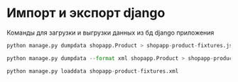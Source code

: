 # Импорт и экспорт django

Команды для загрузки и выгрузки данных из бд django приложения 
```python
python manage.py dumpdata shopapp.Product > shopapp-product-fixtures.json

python manage.py dumpdata --format xml shopapp.Product > shopapp-product-fixtures.xml

python manage.py loaddata shopapp-product-fixtures.xml
```